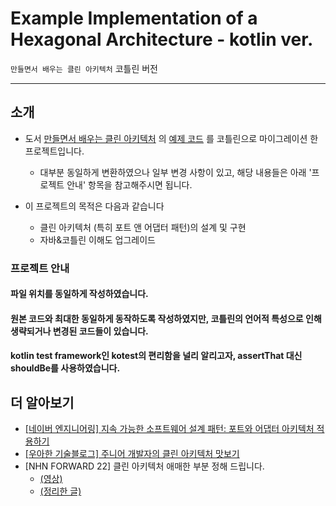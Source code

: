 # Example Implementation of a Hexagonal Architecture - kotlin ver.

`만들면서 배우는 클린 아키텍처` 코틀린 버전

---

## 소개

- 도서 [만들면서 배우는 클린 아키텍처](https://wikibook.co.kr/clean-architecture/) 의 [예제 코드](https://github.com/wikibook/clean-architecture) 를 코틀린으로 마이그레이션 한 프로젝트입니다.
    - 대부분 동일하게 변환하였으나 일부 변경 사항이 있고, 해당 내용들은 아래 '프로젝트 안내' 항목을 참고해주시면 됩니다.
  
- 이 프로젝트의 목적은 다음과 같습니다
  - 클린 아키텍처 (특히 포트 앤 어댑터 패턴)의 설계 및 구현
  - 자바&코틀린 이해도 업그레이드

### 프로젝트 안내

#### 파일 위치를 동일하게 작성하였습니다. 

#### 원본 코드와 최대한 동일하게 동작하도록 작성하였지만, 코틀린의 언어적 특성으로 인해 생략되거나 변경된 코드들이 있습니다.

#### kotlin test framework인 kotest의 편리함을 널리 알리고자, assertThat 대신 shouldBe를 사용하였습니다.

## 더 알아보기

- [[네이버 엔지니어링] 지속 가능한 소프트웨어 설계 패턴: 포트와 어댑터 아키텍처 적용하기](https://engineering.linecorp.com/ko/blog/port-and-adapter-architecture)
- [[우아한 기술블로그] 주니어 개발자의 클린 아키텍처 맛보기](https://techblog.woowahan.com/2647/)
- [NHN FORWARD 22] 클린 아키텍처 애매한 부분 정해 드립니다.
  - [(영상)](https://www.youtube.com/watch?v=g6Tg6_qpIVc)
  - [(정리한 글)](https://velog.io/@ja2ykweon/%EA%B0%95%EC%97%B0-%EB%82%B4%EC%9A%A9-%EC%A0%95%EB%A6%ACNHN-FORWARD-22-%ED%81%B4%EB%A6%B0-%EC%95%84%ED%82%A4%ED%85%8D%EC%B2%98-%EC%95%A0%EB%A7%A4%ED%95%9C-%EB%B6%80%EB%B6%84-%EC%A0%95%ED%95%B4-%EB%93%9C%EB%A6%BD%EB%8B%88%EB%8B%A4)
